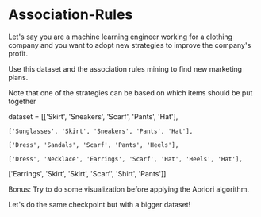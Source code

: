 # Association-Rules
Let's say you are a machine learning engineer working for a clothing company and you want to adopt new strategies to improve the company's profit.

Use this dataset and the association rules mining to find new marketing plans. 

Note that one of the strategies can be based on which items should be put together

dataset = [['Skirt', 'Sneakers', 'Scarf', 'Pants', 'Hat'],

    ['Sunglasses', 'Skirt', 'Sneakers', 'Pants', 'Hat'],

    ['Dress', 'Sandals', 'Scarf', 'Pants', 'Heels'],

    ['Dress', 'Necklace', 'Earrings', 'Scarf', 'Hat', 'Heels', 'Hat'],

   ['Earrings', 'Skirt', 'Skirt', 'Scarf', 'Shirt', 'Pants']]

Bonus: Try to do some visualization before applying the Apriori algorithm.

Let's do the same checkpoint but with a bigger dataset!
